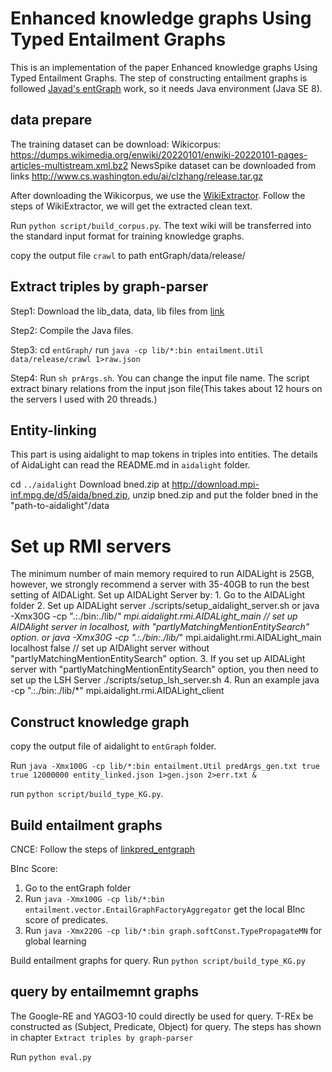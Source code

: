 # Enhanced knowledge graphs Using Typed Entailment Graphs
This is an implementation of the paper Enhanced knowledge graphs Using Typed Entailment Graphs. The step of constructing entailment graphs is followed [Javad's entGraph](https://github.com/mjhosseini/entGraph.git) work, so it needs Java environment (Java SE 8).

## data prepare
The training dataset can be download:
Wikicorpus: https://dumps.wikimedia.org/enwiki/20220101/enwiki-20220101-pages-articles-multistream.xml.bz2
NewsSpike dataset can be downloaded from links http://www.cs.washington.edu/ai/clzhang/release.tar.gz

After downloading the Wikicorpus, we use the [WikiExtractor](https://github.com/attardi/wikiextractor.git). Follow the steps of WikiExtractor, we will get the extracted clean text.

Run `python script/build_corpus.py`. The text wiki will be transferred into the standard input format for training knowledge graphs.  

copy the output file `crawl` to path entGraph/data/release/


## Extract triples by graph-parser
Step1: Download the lib_data, data, lib files from [link](https://worksheets.codalab.org/worksheets/0x8684ad8e95e24c4d80074278bce37ba4/)

Step2: Compile the Java files. 

Step3: cd `entGraph/` 
       run `java -cp lib/*:bin entailment.Util data/release/crawl 1>raw.json`

Step4: Run `sh prArgs.sh`. You can change the input file name. The script extract binary relations from the input json file(This takes about 12 hours on the servers I used with 20 threads.)


## Entity-linking
This part is using aidalight to map tokens in triples into entities. The details of AidaLight can read the README.md in `aidalight` folder.

cd `../aidalight` 
Download bned.zip at http://download.mpi-inf.mpg.de/d5/aida/bned.zip, unzip bned.zip and put the folder bned in the "path-to-aidalight"/data 

Set up RMI servers
=========
The minimum number of main memory required to run AIDALight is 25GB, however, we strongly recommend a server with 35-40GB to run the best setting of AIDALight.
Set up AIDALight Server by:
    1. Go to the AIDALight folder
	2. Set up AIDALight server
	   ./scripts/setup_aidalight_server.sh 
	   or java -Xmx30G -cp ".:./bin:./lib/*" mpi.aidalight.rmi.AIDALight_main  // set up AIDAlight server in localhost, with "partlyMatchingMentionEntitySearch" option.
	   or java -Xmx30G -cp ".:./bin:./lib/*" mpi.aidalight.rmi.AIDALight_main localhost false // set up AIDAlight server without "partlyMatchingMentionEntitySearch" option.
	3. If you set up AIDALight server with "partlyMatchingMentionEntitySearch" option, you then need to set up the LSH Server
	   ./scripts/setup_lsh_server.sh
	4. Run an example
	   java -cp ".:./bin:./lib/*" mpi.aidalight.rmi.AIDALight_client


## Construct knowledge graph
copy the output file of aidalight to `entGraph` folder. 

Run `java -Xmx100G -cp lib/*:bin entailment.Util predArgs_gen.txt true true 12000000 entity_linked.json 1>gen.json 2>err.txt &`

run `python script/build_type_KG.py`.

## Build entailment graphs
CNCE:
  Follow the steps of [linkpred_entgraph](https://github.com/mjhosseini/linkpred_entgraph.git)

BInc Score:
  1. Go to the entGraph folder
  2. Run `java -Xmx100G -cp lib/*:bin entailment.vector.EntailGraphFactoryAggregator` get the local BInc score of predicates.
  3. Run `java -Xmx220G -cp lib/*:bin graph.softConst.TypePropagateMN` for global learning

Build entailment graphs for query. Run `python script/build_type_KG.py`

## query by entailmemnt graphs
  The Google-RE and YAGO3-10 could directly be used for query. T-REx be constructed as (Subject, Predicate, Object) for query.
  The steps has shown in chapter ``Extract triples by graph-parser``
  
  Run `python eval.py`